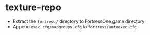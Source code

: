 # texture-repo

- Extract the `fortress/` directory to FortressOne game directory
- Append `exec cfg/mapgroups.cfg` to `fortress/autoexec.cfg`
